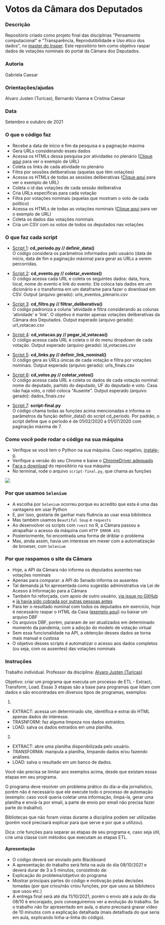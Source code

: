 # Votos da Câmara dos Deputados      

### Descrição    
Repositório criado como projeto final das disciplinas "Pensamento computacional" e "Transparência, Reprodutibilidade e Uso ético dos dados", no [master do Insper](https://www.insper.edu.br/pos-graduacao/master-em-jornalismo-de-dados-automacao-e-data-storytelling/).
Este repositório tem como objetivo raspar dados de votações nominais do portal da Câmara dos Deputados.   

### Autoria   
Gabriela Caesar   

### Orientações/ajudas    
Alvaro Justen (Turicas), Bernardo Vianna e Cristina Caesar       

### Data    
Setembro e outubro de 2021    

### O que o código faz   
- Recebe a data de início e fim da pesquisa e a paginação máxima   
- Gera URLs considerando esses dados
- Acessa os HTMLs dessa pesquisa por atividades no plenário ([Clique aqui](https://www.camara.leg.br/agenda?dataInicial__proxy=01%2F02%2F2020&dataInicial=01%2F02%2F2020&dataFinal__proxy=01%2F07%2F2020&dataFinal=01%2F07%2F2020&categorias=Plen%C3%A1rio) para ver o exemplo de URL)
- Coleta os links de cada atividade no plenário
- Filtra por sessões deliberativas (aquelas que têm votações)
- Acessa os HTMLs de todas as sessões deliberativas ([Clique aqui](https://www.camara.leg.br/presenca-comissoes/votacao-portal?reuniao=59571) para ver o exemplo de URL)
- Coleta o id das votações de cada sessão deliberativa
- Cria URLs específicas para cada votação
- Filtra por votações nominais (aquelas que mostram o voto de cada político)
- Acessa os HTMLs de todas as votações nominais ([Clique aqui](https://www.camara.leg.br/presenca-comissoes/votacao-portal?reuniao=59571&itemVotacao=28979) para ver o exemplo de URL)
- Coleta os dados das votações nominais
- Cria um CSV com os votos de todos os deputados nas votações

### O que faz cada script
- [Script 1](https://github.com/gabrielacaesar/votos_camara/blob/main/scripts/cd_periodo.py): **cd_periodo.py // definir_data()**           
O código considera os parâmetros informados pelo usuário (data de início, data de fim e paginação máxima) para gerar as URLs a serem percorridas.

- [Script 2](https://github.com/gabrielacaesar/votos_camara/blob/main/scripts/cd_evento.py): **cd_evento.py // coletar_eventos()**        
O código acessa cada URL e coleta os seguintes dados: data, hora, local, nome do evento e link do evento. Ele coloca tais dados em um dicionário e o transforma em um dataframe para fazer o download em CSV. Output (arquivo gerado): urls_eventos_plenario.csv

- [Script 3](https://github.com/gabrielacaesar/votos_camara/blob/main/scripts/cd_filtro.py): **cd_filtro.py // filtrar_deliberativa()**    
O código padroniza a coluna 'atividade e filtra considerando as colunas 'atividade' e 'link'. O objetivo é manter apenas votações deliberativas da Câmara dos Deputados. Output esperado (arquivo gerado): url_votacao.csv

- [Script 4](https://github.com/gabrielacaesar/votos_camara/blob/main/scripts/cd_votacao): **cd_votacao.py // pegar_id_votacao()**    
O código acessa cada URL e coleta o id do menu dropdown de cada votação. Output esperado (arquivo gerado): id_votacoes.csv

- [Script 5](https://github.com/gabrielacaesar/votos_camara/blob/main/scripts/cd_links.py): **cd_links.py // definir_link_nominal()**    
O código gera as URLs únicas de cada votação e filtra por votações nominais. Output esperado (arquivo gerado): urls_finais.csv

- [Script 6](https://github.com/gabrielacaesar/votos_camara/blob/main/scripts/cd_votos.py): **cd_votos.py // coletar_votos()**    
O código acessa cada URL e coleta os dados de cada votação nominal: nome do deputado, partido do deputado, UF do deputado e voto. Casa não haja voto, o robô coloca "Ausente". Output esperado (arquivo gerado): dados_finais.csv

- [Script 7](https://github.com/gabrielacaesar/votos_camara/blob/main/scripts/script-final.py): **script-final.py**   
O código chama todas as funções acima mencionadas e informa os parâmetros da função definir_data() do script cd_periodo. Por padrão, o script define que o período é de 01/02/2020 a 01/07/2020 com paginação máxima de 7.

### Como você pode rodar o código na sua máquina
- Verifique se você tem o Python na sua máquina. Caso negativo, [instale-o](https://www.python.org/downloads/).         
- Verifique a versão do seu Chrome e baixe o [ChromeDriver adequado](https://chromedriver.chromium.org/downloads)       
- [Faça o download](https://github.com/gabrielacaesar/votos_camara/archive/refs/heads/main.zip) do repositório na sua máquina        
- No terminal, rode o arquivo ``script-final.py``, que chama as funções    

![](https://github.com/gabrielacaesar/votos_camara/blob/main/img/terminal-readme.gif)

### Por que usamos ``Selenium``
- A escolha por ``Selenium`` ocorreu porque eu acredito que esta é uma das vantagens em usar Python
- E, por isso, gostaria de ganhar mais fluência ao usar essa biblioteca
- Mas também usamos ``Beautiful Soup`` e ``requests`` 
- Ao desenvolver os scripts com ``rvest`` no R, a Câmara passou a atrapalhar o acesso da máquina com ``HTTP ERROR 431``
- Posteriormente, foi encontrada uma forma de driblar o problema
- Mas, ainda assim, havia um interesse em mexer com a automatização de browser, com ``Selenium``

### Por que raspamos o site da Câmara
- Hoje, a API da Câmara não informa os deputados ausentes nas votações nominais       
- Apenas para comparar: a API do Senado informa os ausentes           
- Tal demanda já foi apresentada como sugestão administrativa via Lei de Acesso à Informação para a Câmara           
- Também foi reforçada, com apoio de outro usuário, [via issue no GitHub](https://github.com/CamaraDosDeputados/dados-abertos/issues/312) e [já havia sido cobrada por outras pessoas antes](https://github.com/CamaraDosDeputados/dados-abertos/issues/302)
- Para ter o resultado nominal com todos os deputados em exercício, hoje é necessário raspar o HTML da Casa ([exemplo aqui](https://www.camara.leg.br/presenca-comissoes/votacao-portal?reuniao=63176&itemVotacao=10127)) ou baixar um arquivo DBF
- Os arquivos DBF, porém, pararam de ser atualizados em determinado momento da pandemia, com a adoção do modelo de votação virtual
- Sem essa funcionalidade na API, a obtenção desses dados se torna mais manual e custosa
- O objetivo desses scripts é automatizar o acesso aos dados completos (ou seja, com os ausentes) das votações nominais   

### Instruções
Trabalho individual.
Professor da disciplina: [Alvaro Justen (Turicas)](https://github.com/turicas)        

Objetivo: criar um programa que executa um processo de ETL - Extract, Transform, Load. Essas 3 etapas são a base para programas que lidam com dados e são encontradas em diversos tipos de programas, exemplos:

1)
- EXTRACT: acessa um determinado site, identifica e extrai do HTML apenas dados de interesse. 
- TRASNFORM: faz alguma limpeza nos dados extraídos. 
- LOAD: salva os dados extraídos em uma planilha.

2)
- EXTRACT: abre uma planilha disponibilizada pelo usuário. 
- TRANSFORMA: manipula a planilha, limpando dados e/ou fazendo análises. 
- LOAD: salva o resultado em um banco de dados.

Você não precisa se limitar aos exemplos acima, desde que existam essas etapas em seu programa.

O programa deve resolver um problema prático do dia-a-dia jornalístico, porém não é necessário que ele execute todo o processo de automação (exemplo: caso você queria coletar uma informação, limpá-la, gerar uma planilha e enviá-la por email, a parte de envio por email não precisa fazer parte do trabalho).

Bibliotecas que não foram vistas durante a disciplina podem ser utilizadas (porém você precisará explicar para que serve e por que a utilizou).

Dica: crie funções para separar as etapas de seu programa e, caso seja útil, crie uma classe com métodos que executam as etapas ETL.

#### Apresentação
- O código deverá ser enviado pelo Blackboard
- A apresentação do trabalho será feita na aula do dia 08/10/2021 e deverá durar de 3 a 5 minutos, consistindo de:
- Explicação do problema/objetivo do programa
- Mostrar principais partes do código e motivação pelas decisões tomadas (por que criou/não criou funções, por que usou as bibliotecs que usou etc.)
- A entrega final será até dia 11/10/2021, porém o envio até a aula do dia 08/10 é encorajado, pois conseguiremos ver a evolução do trabalho. Se o trabalho não for apresentado em aula, o aluno precisará gravar vídeo de 10 minutos com a explicação detalhada (mais detalhada do que seria em aula, explicando linha-a-linha do código).
